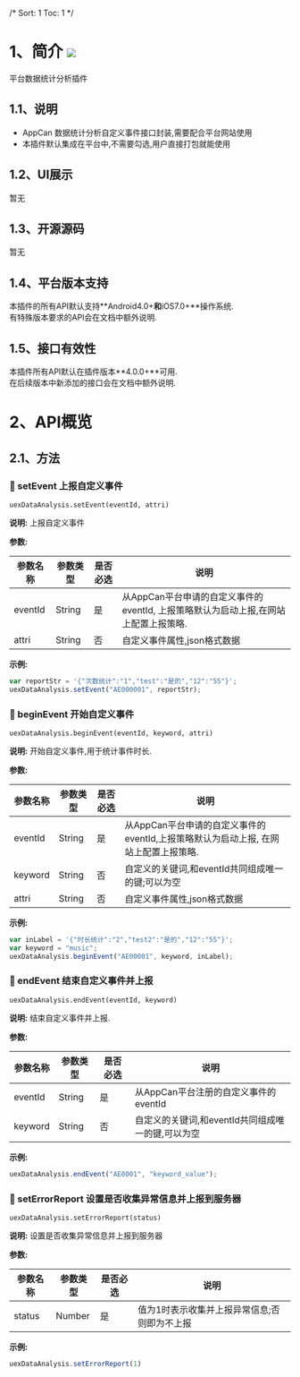 /*
Sort: 1
Toc: 1
*/

# 1、简介 [![](http://appcan-download.oss-cn-beijing.aliyuncs.com/%E5%85%AC%E6%B5%8B%2Fgf.png)]()<ignore>
平台数据统计分析插件
## 1.1、说明<ignore>

* AppCan 数据统计分析自定义事件接口封装,需要配合平台网站使用
* 本插件默认集成在平台中,不需要勾选,用户直接打包就能使用

## 1.2、UI展示<ignore>
暂无
## 1.3、开源源码<ignore>
暂无

## 1.4、平台版本支持<ignore>
本插件的所有API默认支持**Android4.0+**和**iOS7.0+**操作系统.  
有特殊版本要求的API会在文档中额外说明.

## 1.5、接口有效性<ignore>
本插件所有API默认在插件版本**4.0.0+**可用.  
在后续版本中新添加的接口会在文档中额外说明.

# 2、API概览<ignore>

## 2.1、方法<ignore>
### 🍭 setEvent 上报自定义事件

`uexDataAnalysis.setEvent(eventId, attri)`

**说明:**
上报自定义事件

**参数:**

| 参数名称    | 参数类型   | 是否必选 | 说明                                       |
| ------- | ------ | ---- | ---------------------------------------- |
| eventId | String | 是    | 从AppCan平台申请的自定义事件的eventId, 上报策略默认为启动上报,在网站上配置上报策略. |
| attri   | String | 否    | 自定义事件属性,json格式数据                         |

**示例:**

```javascript
var reportStr = '{"次数统计":"1","test":"是的","12":"55"}';
uexDataAnalysis.setEvent("AE000001", reportStr);
```

### 🍭 beginEvent 开始自定义事件

`uexDataAnalysis.beginEvent(eventId, keyword, attri)`

**说明:**
开始自定义事件,用于统计事件时长.

**参数:**

| 参数名称    | 参数类型   | 是否必选 | 说明                                       |
| ------- | ------ | ---- | ---------------------------------------- |
| eventId | String | 是    | 从AppCan平台申请的自定义事件的eventId,上报策略默认为启动上报, 在网站上配置上报策略. |
| keyword | String | 否    | 自定义的关键词,和eventId共同组成唯一的键;可以为空            |
| attri   | String | 否    | 自定义事件属性,json格式数据                         |

**示例:**  

```javascript
var inLabel = '{"时长统计":"2","test2":"是的","12":"55"}';
var keyword = "music";
uexDataAnalysis.beginEvent("AE00001", keyword, inLabel);
```

### 🍭 endEvent 结束自定义事件并上报

`uexDataAnalysis.endEvent(eventId, keyword)`

**说明:**
结束自定义事件并上报.

**参数:**

| 参数名称    | 参数类型   | 是否必选 | 说明                            |
| ------- | ------ | ---- | ----------------------------- |
| eventId | String | 是    | 从AppCan平台注册的自定义事件的eventId     |
| keyword | String | 否    | 自定义的关键词,和eventId共同组成唯一的键,可以为空 |

**示例:**

```javascript
uexDataAnalysis.endEvent("AE0001", "keyword_value");
```

### 🍭 setErrorReport 设置是否收集异常信息并上报到服务器

`uexDataAnalysis.setErrorReport(status)`

**说明:**
设置是否收集异常信息并上报到服务器

**参数:**

| 参数名称   | 参数类型   | 是否必选 | 说明                      |
| ------ | ------ | ---- | ----------------------- |
| status | Number | 是    | 值为1时表示收集并上报异常信息;否则即为不上报 |

**示例:**

```javascript
uexDataAnalysis.setErrorReport(1)
```


